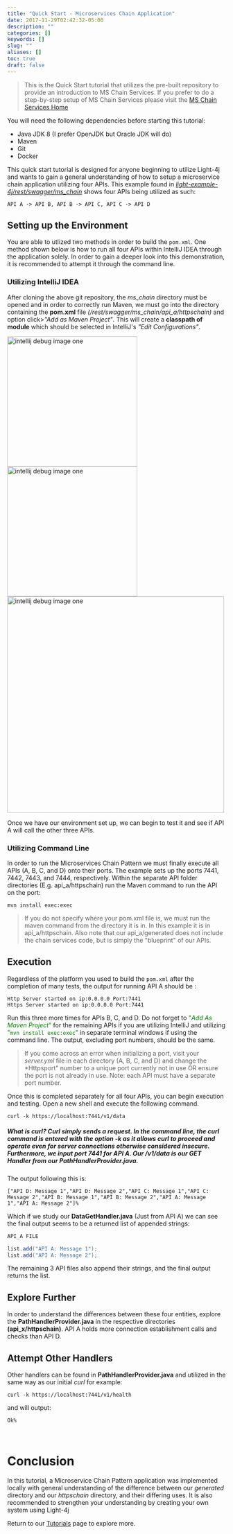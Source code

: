 ```yaml
---
title: "Quick Start - Microservices Chain Application"
date: 2017-11-29T02:42:32-05:00
description: ""
categories: []
keywords: []
slug: ""
aliases: []
toc: true
draft: false
---
```

>This is the Quick Start tutorial that utilizes the pre-built repository to provide an introduction to MS Chain Services. 
>If you prefer to do a step-by-step setup of MS Chain Services please visit the [MS Chain Services Home](/tutorial/rest/swagger/ms-chain/)


You will need the following dependencies before starting this tutorial:

- Java JDK 8 (I prefer OpenJDK but Oracle JDK will do)
- Maven
- Git
- Docker

This quick start tutorial is designed for anyone beginning to utilize Light-4j and wants to gain a general understanding of how to setup a microservice chain application utilizing four APIs. This example found in *[light-example-4j/rest/swagger/ms_chain](https://github.com/networknt/light-example-4j)* shows four APIs being utilized as such:
```
API A -> API B, API B -> API C, API C -> API D
```
## Setting up the Environment

You are able to utlized two methods in order to build the `pom.xml`. One method shown below is how to run all four APIs within IntelliJ IDEA through the application solely. In order to gain a deeper look into this demonstration, it is recommended to attempt it through the command line.

### Utilizing IntelliJ IDEA

After cloning the above git repository, the *ms_chain* directory must be opened and in order to correctly run Maven, we must go into the directory containing the **pom.xml** file *(/rest/swagger/ms_chain/api_a/httpschain)* and option click>*"Add as Maven Project"*. This will create a **classpath of module** which should be selected in IntelliJ's *"Edit Configurations"*.

<img src="/images/quickstart_tut1.png" alt="intellij debug image one" style="width:300px;"/>

<img src="/images/ij-idea-debug1.png" alt="intellij debug image one" style="width:300px;"/>

<img src="/images/quickstart_tut2.png" alt="intellij debug image one" style="width:500px;"/>

Once we have our environment set up, we can begin to test it and see if API A will call the other three APIs.

### Utilizing Command Line

In order to run the Microservices Chain Pattern we must finally execute all APIs (A, B, C, and D) onto their ports. The example sets up the ports 7441, 7442, 7443, and 7444, respectively. Within the separate API folder directories (E.g. api_a/httpschain) run the Maven command to run the API on the port:

```
mvn install exec:exec
```
>If you do not specify where your pom.xml file is, we must run the maven command from the directory it is in. In this example it is in api_a/httpschain. 
>Also note that our api_a/generated does not include the chain services code, but is simply the "blueprint" of our APIs.


## Execution

Regardless of the platform you used to build the `pom.xml`  after the completion of many tests, the output for running API A should be :
```
Http Server started on ip:0.0.0.0 Port:7441
Https Server started on ip:0.0.0.0 Port:7441
```
Run this three more times for APIs B, C, and D. Do not forget to <span style="color:green">"*Add As Maven Project*"</span> for the remaining APIs if you are utilizing IntelliJ and utilizing <span style="color:green">"`mvn install exec:exec`"</span> in separate terminal windows if using the command line. The output, excluding port numbers, should be the same.

>If you come across an error when initializing a port, visit your *server.yml* file in each directory (A, B, C, and D) and change the *Httpsport" number to a unique port currently not in use OR ensure the port is not already in use.
>Note: each API must have a separate port number.

Once this is completed separately for all four APIs, you can begin execution and testing. Open a new shell and execute the following command.

```
curl -k https://localhost:7441/v1/data
```
##### What is curl? _Curl simply sends a request. In the command line, the curl command is entered with the option *-k* as it allows curl to proceed and operate even for server connections otherwise considered insecure. Furthermore, we input port 7441 for API A. Our */v1/data* is our *GET Handler* from our **PathHandlerProvider.java**._
The output following this is:

```
["API D: Message 1","API D: Message 2","API C: Message 1","API C: Message 2","API B: Message 1","API B: Message 2","API A: Message 1","API A: Message 2"]%
```
Which if we study our **DataGetHandler.java** (Just from API A) we can see the final output seems to be a returned list of appended strings:

```java
API_A FILE

list.add("API A: Message 1");
list.add("API A: Message 2");
```
The remaining 3 API files also append their strings, and the final output returns the list.

## Explore Further

In order to understand the differences between these four entities, explore the **PathHandlerProvider.java** in the respective directories **(api_x/httpschain)**. API A holds more connection establishment calls and checks than API D.

## Attempt Other Handlers

Other handlers can be found in **PathHandlerProvider.java** and utilized in the same way as our initial *curl* for example:
```
curl -k https://localhost:7441/v1/health
```
and will output:
```
Ok%
```   
&nbsp;


# Conclusion

In this tutorial, a Microservice Chain Pattern application was implemented locally with general understanding of the difference between our *generated* directory and our *httpschain* directory, and their differing uses. It is also recommended to strengthen your understanding by creating your own system using Light-4j

Return to our [Tutorials][] page to explore more.




[Swagger 2.0 specification]: https://github.com/OAI/OpenAPI-Specification/blob/master/versions/2.0.md
[OpenAPI 3.0 specification]: https://swagger.io/specification/
[Tutorials]: /tutorial